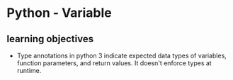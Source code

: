 # Python - Variable
## learning objectives
- Type annotations in python 3 indicate expected data types of variables, function parameters, and return values. It doesn't enforce types at runtime.
